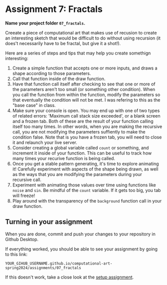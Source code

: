 # Assignment 7: Fractals

**Name your project folder `07_fractals`.**

Creeate a piece of computational art that makes use of recusion to create an interesting sketch that would be difficult to do without using recursion (it does't necessarily have to be fractal, but give it a shot!).

Here are a series of steps and tips that may help you create somethign interesting:

1. Create a simple function that accepts one or more inputs, and draws a shape according to those parameters.
1. Call that function inside of the draw function.
1. Have that function call itself after checking to see that one or more of the parameters aren't too small (or something other condition). When you call the function from within the function, modify the parameters so that eventually the condition will not be met. I was refering to this as the "base case" in class.
1. Make sure your console is open. You may end up with one of two types of related errors: 'Maximum call stack size exceeded', or a blank screen and a frozen tab. Both of these are the result of your function calling itself too many times. In other words, when you are making the recursive call, you are not modifying the parameters suffiently to make the condition false. Note that is you have a frozen tab, you will need to close it and relaunch your live server.
1. Consider creating a global variable called `count` or something, and increment it inside of your function. This can be useful to track how many times your recurive function is being called.
1. Once you get a stable pattern generating, it's time to explore animating it! Carefully experiment with aspects of the shape being drawn, as well as the ways that you are modifying the parameters during your recursive call.
1. Experiment with animating those values over time using functions like `noise` and `sin`. Be mindful of the `count` variable. If it gets too big, you tab will freeze!
1. Play around with the transparency of the `background` function call in your draw function.

## Turning in your assignment

When you are done, commit and push your changes to your repository in Github Desktop.

If everything worked, you should be able to see your assignment by going to this link:

```
YOUR_GIHUB_USERNAME.github.io/computational-art-spring2024/assignments/07_fractals
```

If this doesn't work, take a close look at the [setup assignment](./p5-setup-abstract.html).